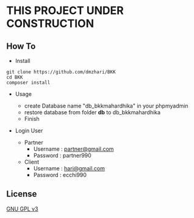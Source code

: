 # THIS PROJECT UNDER CONSTRUCTION

## How To

- Install

```
git clone https://github.com/dmzhari/BKK
cd BKK
composer install
```

- Usage

  - create Database name "db_bkkmahardhika" in your phpmyadmin
  - restore database from folder **db** to db_bkkmahardhika
  - Finish

- Login User
    - Partner
        - Username  : partner@gmail.com
        - Password  : partner990
    - Client
        - Username  : hari@gmail.com
        - Password  : ecchi990

## License

[GNU GPL v3](LICENSE)
